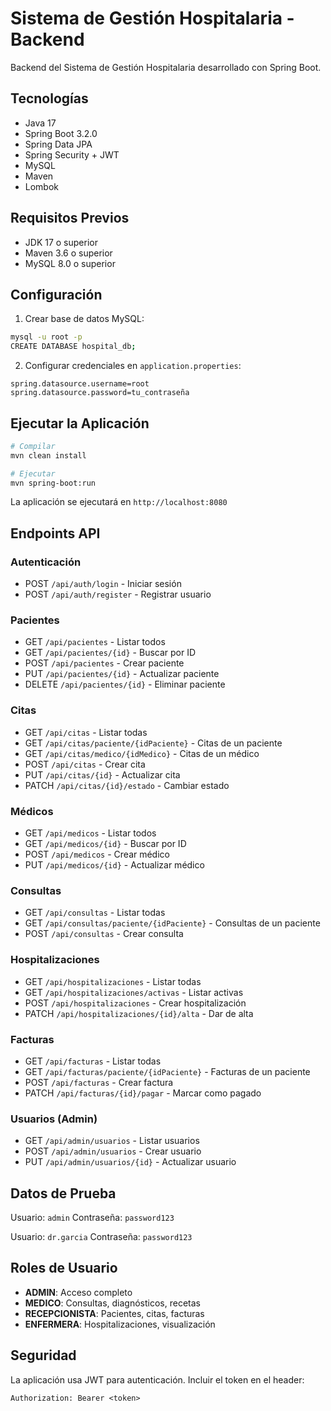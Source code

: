 # Sistema de Gestión Hospitalaria - Backend

Backend del Sistema de Gestión Hospitalaria desarrollado con Spring Boot.

## Tecnologías

- Java 17
- Spring Boot 3.2.0
- Spring Data JPA
- Spring Security + JWT
- MySQL
- Maven
- Lombok

## Requisitos Previos

- JDK 17 o superior
- Maven 3.6 o superior
- MySQL 8.0 o superior

## Configuración

1. Crear base de datos MySQL:

```bash
mysql -u root -p
CREATE DATABASE hospital_db;
```

2. Configurar credenciales en `application.properties`:

```properties
spring.datasource.username=root
spring.datasource.password=tu_contraseña
```

## Ejecutar la Aplicación

```bash
# Compilar
mvn clean install

# Ejecutar
mvn spring-boot:run
```

La aplicación se ejecutará en `http://localhost:8080`

## Endpoints API

### Autenticación

- POST `/api/auth/login` - Iniciar sesión
- POST `/api/auth/register` - Registrar usuario

### Pacientes

- GET `/api/pacientes` - Listar todos
- GET `/api/pacientes/{id}` - Buscar por ID
- POST `/api/pacientes` - Crear paciente
- PUT `/api/pacientes/{id}` - Actualizar paciente
- DELETE `/api/pacientes/{id}` - Eliminar paciente

### Citas

- GET `/api/citas` - Listar todas
- GET `/api/citas/paciente/{idPaciente}` - Citas de un paciente
- GET `/api/citas/medico/{idMedico}` - Citas de un médico
- POST `/api/citas` - Crear cita
- PUT `/api/citas/{id}` - Actualizar cita
- PATCH `/api/citas/{id}/estado` - Cambiar estado

### Médicos

- GET `/api/medicos` - Listar todos
- GET `/api/medicos/{id}` - Buscar por ID
- POST `/api/medicos` - Crear médico
- PUT `/api/medicos/{id}` - Actualizar médico

### Consultas

- GET `/api/consultas` - Listar todas
- GET `/api/consultas/paciente/{idPaciente}` - Consultas de un paciente
- POST `/api/consultas` - Crear consulta

### Hospitalizaciones

- GET `/api/hospitalizaciones` - Listar todas
- GET `/api/hospitalizaciones/activas` - Listar activas
- POST `/api/hospitalizaciones` - Crear hospitalización
- PATCH `/api/hospitalizaciones/{id}/alta` - Dar de alta

### Facturas

- GET `/api/facturas` - Listar todas
- GET `/api/facturas/paciente/{idPaciente}` - Facturas de un paciente
- POST `/api/facturas` - Crear factura
- PATCH `/api/facturas/{id}/pagar` - Marcar como pagado

### Usuarios (Admin)

- GET `/api/admin/usuarios` - Listar usuarios
- POST `/api/admin/usuarios` - Crear usuario
- PUT `/api/admin/usuarios/{id}` - Actualizar usuario

## Datos de Prueba

Usuario: `admin`
Contraseña: `password123`

Usuario: `dr.garcia`
Contraseña: `password123`

## Roles de Usuario

- **ADMIN**: Acceso completo
- **MEDICO**: Consultas, diagnósticos, recetas
- **RECEPCIONISTA**: Pacientes, citas, facturas
- **ENFERMERA**: Hospitalizaciones, visualización

## Seguridad

La aplicación usa JWT para autenticación. Incluir el token en el header:

```
Authorization: Bearer <token>
```
